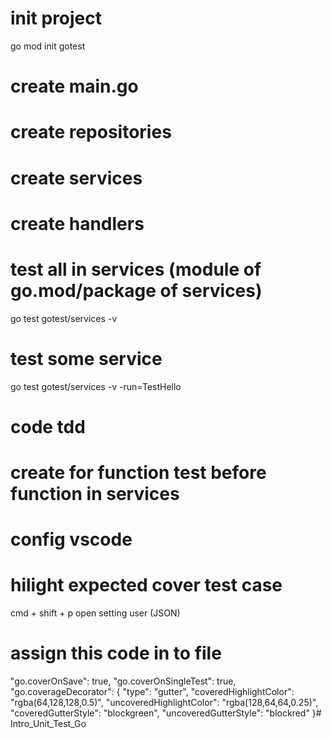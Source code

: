 # init project
go mod init gotest

# create main.go

# create repositories

# create services

# create handlers

# test all in services (module of go.mod/package of services)
go test gotest/services -v

# test some service
go test gotest/services -v -run=TestHello

# code tdd 
# create for function test before function in services

# config vscode
# hilight expected cover test case
cmd + shift + p 
open setting user (JSON)

# assign this code in to file
"go.coverOnSave": true,
"go.coverOnSingleTest": true,
"go.coverageDecorator": {
    "type": "gutter",
    "coveredHighlightColor": "rgba(64,128,128,0.5)",
    "uncoveredHighlightColor": "rgba(128,64,64,0.25)",        
    "coveredGutterStyle": "blockgreen",
    "uncoveredGutterStyle": "blockred"
}# Intro_Unit_Test_Go
